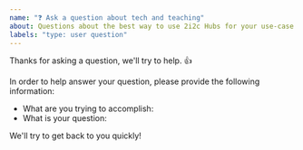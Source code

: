 ```yaml
---
name: "❓ Ask a question about tech and teaching"
about: Questions about the best way to use 2i2c Hubs for your use-case
labels: "type: user question"
---
```


Thanks for asking a question, we'll try to help. 👍

In order to help answer your question, please provide the following information:

- What are you trying to accomplish:
- What is your question:

We'll try to get back to you quickly!
